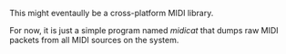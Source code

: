 This might eventaully be a cross-platform MIDI library.

For now, it is just a simple program named *midicat* that dumps raw MIDI packets from all MIDI sources on the system.
